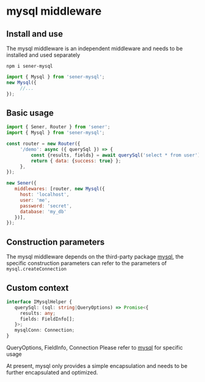 <!--
  * @Author: chenzhongsheng
  * @Date: 2023-05-14 14:49:08
  * @Description: Coding something
-->
# mysql middleware

## Install and use

The mysql middleware is an independent middleware and needs to be installed and used separately

```
npm i sener-mysql
```

```js
import { Mysql } from 'sener-mysql';
new Mysql({
     //...
});
```

## Basic usage

```js
import { Sener, Router } from 'sener';
import { Mysql } from 'sener-mysql';

const router = new Router({
     '/demo': async ({ querySql }) => {
         const {results, fields} = await querySql('select * from user')
         return { data: {success: true} };
     },
});

new Sener({
   middlewares: [router, new Mysql({
     host: 'localhost',
     user: 'me',
     password: 'secret',
     database: 'my_db'
   })],
});
```

## Construction parameters

The mysql middleware depends on the third-party package [mysql](https://www.npmjs.com/package/mysql), the specific construction parameters can refer to the parameters of `mysql.createConnection`

## Custom context

```ts
interface IMysqlHelper {
   querySql: (sql: string|QueryOptions) => Promise<{
     results: any;
     fields: FieldInfo[];
   }>;
   mysqlConn: Connection;
}
```

QueryOptions, FieldInfo, Connection Please refer to [mysql](https://www.npmjs.com/package/mysql) for specific usage

At present, mysql only provides a simple encapsulation and needs to be further encapsulated and optimized.